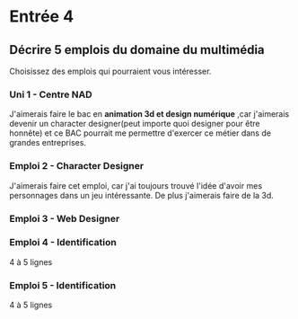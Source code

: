 # Entrée 4
## Décrire 5 emplois du domaine du multimédia
Choisissez des emplois qui pourraient vous intéresser. 

### Uni 1 - Centre NAD

J'aimerais faire le bac en **animation 3d et design numérique** ,car j'aimerais devenir un character designer(peut importe quoi designer pour être honnête) et ce BAC pourrait me permettre d'exercer ce métier dans de grandes entreprises.

### Emploi 2 - Character Designer

J'aimerais faire cet emploi, car j'ai toujours trouvé l'idée d'avoir mes personnages dans un jeu intéressante. De plus j'aimerais faire de la 3d.

### Emploi 3 - Web Designer


### Emploi 4 - Identification
4 à 5 lignes

### Emploi 5 - Identification
4 à 5 lignes


